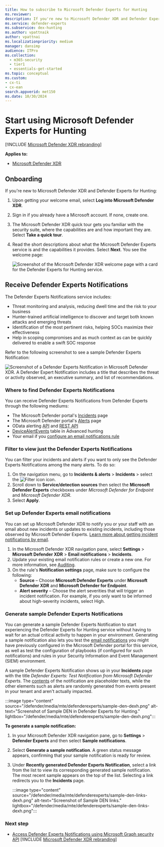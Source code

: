 ```yaml
---
title: How to subscribe to Microsoft Defender Experts for Hunting
ms.reviewer:
description: If you're new to Microsoft Defender XDR and Defender Experts for Hunting, this is how you onboard, receive, and set up Defender experts notifications.
ms.service: defender-experts
ms.subservice: dex-hunting
ms.author: vpattnaik
author: vpattnai
ms.localizationpriority: medium
manager: dansimp
audience: ITPro
ms.collection:
  - m365-security
  - tier1
  - essentials-get-started
ms.topic: conceptual
ms.custom: 
- cx-ti
- cx-ean
search.appverid: met150
ms.date: 10/30/2024
---
```


# Start using Microsoft Defender Experts for Hunting

[!INCLUDE [Microsoft Defender XDR rebranding](../includes/microsoft-defender.md)]

**Applies to:**

- [Microsoft Defender XDR](microsoft-365-defender.md)

## Onboarding

If you're new to Microsoft Defender XDR and Defender Experts for Hunting:

1. Upon getting your welcome email, select **Log into Microsoft Defender XDR**.
2. Sign in if you already have a Microsoft account. If none, create one.
3. The Microsoft Defender XDR quick tour gets you familiar with the security suite, where the capabilities are and how important they are. Select **Take a quick tour**.
4. Read the short descriptions about what the Microsoft Defender Experts service is and the capabilities it provides. Select **Next**. You see the welcome page:

    ![Screenshot of the Microsoft Defender XDR welcome page with a card for the Defender Experts for Hunting service.](/defender/media/mte/defenderexperts/start-using-defender-experts-for-hunting.png)

## Receive Defender Experts Notifications

The Defender Experts Notifications service includes:

- Threat monitoring and analysis, reducing dwell time and the risk to your business
- Hunter-trained artificial intelligence to discover and target both known attacks and emerging threats
- Identification of the most pertinent risks, helping SOCs maximize their effectiveness
- Help in scoping compromises and as much context as can be quickly delivered to enable a swift SOC response

Refer to the following screenshot to see a sample Defender Experts Notification:

![Screenshot of a Defender Experts Notification in Microsoft Defender XDR. A Defender Expert Notification includes a title that describes the threat or activity observed, an executive summary, and list of recommendations.](/defender/media/mte/defenderexperts/receive-defender-experts-notification.png)

### Where to find Defender Experts Notifications

You can receive Defender Experts Notifications from Defender Experts through the following mediums:

- The Microsoft Defender portal's [Incidents](https://security.microsoft.com/incidents) page
- The Microsoft Defender portal's [Alerts](https://security.microsoft.com/alerts) page
- OData alerting [API](/defender-endpoint/api/get-alerts) and [REST API](/defender-endpoint/configure-siem)
- [DeviceAlertEvents](advanced-hunting-migrate-from-mde.md#map-devicealertevents-table) table in Advanced hunting
- Your email if you [configure an email notifications rule](onboarding-defender-experts-for-hunting.md#set-up-defender-experts-email-notifications)

### Filter to view just the Defender Experts Notifications

You can filter your incidents and alerts if you want to only see the Defender Experts Notifications among the many alerts. To do so:

1. On the navigation menu, go to **Incidents & alerts** > **Incidents** > select the ![Filter icon](/defender/media/mte/defenderexperts/filter.png) icon.
2. Scroll down to **Service/detection sources** then select the **Microsoft Defender Experts** checkboxes under *Microsoft Defender for Endpoint* and *Microsoft Defender XDR*.
3. Select **Apply**.

### Set up Defender Experts email notifications

You can set up Microsoft Defender XDR to notify you or your staff with an email about new incidents or updates to existing incidents, including those observed by Microsoft Defender Experts. [Learn more about getting incident notifications by email](m365d-notifications-incidents.md).

1. In the Microsoft Defender XDR navigation pane, select **Settings** > **Microsoft Defender XDR** > **Email notifications** > **Incidents**.
2. Update your existing email notification rules or create a new one. For more information, see [Auditing](auditing.md).
3. On the rule's **Notification settings** page, make sure to configure the following:
    - **Source** – Choose **Microsoft Defender Experts** under **Microsoft Defender XDR** and **Microsoft Defender for Endpoint**.
    - **Alert severity** – Choose the alert severities that will trigger an incident notification. For example, if you only want to be informed about high-severity incidents, select High.

### Generate sample Defender Experts Notifications

You can generate a sample Defender Experts Notification to start experiencing the Defender Experts for Hunting service without having to wait for an actual critical activity to happen in your environment. Generating a sample notification also lets you test the [email notifications](#set-up-defender-experts-email-notifications) you might have previously configured in the Microsoft Defender portal for this service, as well as test the configuration of playbooks (if configured for such notifications) and rules in your Security Information and Event Management (SIEM) environment.

A sample Defender Experts Notification shows up in your **Incidents** page with the title _Defender Experts: Test Notification from Microsoft Defender Experts_. The [contents](#receive-defender-experts-notifications) of the notification are placeholder texts, while the other elements such as alerts are randomly generated from events present in your tenant and aren't actually impacted.

:::image type="content" source="/defender/media/mte/defenderexperts/sample-den-dexh.png" alt-text="Screenshot of Sample DEN in Defender Experts for Hunting." lightbox="/defender/media/mte/defenderexperts/sample-den-dexh.png":::

**To generate a sample notification:**

1. In your Microsoft Defender XDR navigation pane, go to **Settings** > **Defender Experts** and then select **Sample notifications**.
2. Select **Generate a sample notification**. A green status message appears, confirming that your sample notification is ready for review.
3. Under **Recently generated Defender Experts Notification**, select a link from the list to view its corresponding generated sample notification. The most recent sample appears on the top of the list. Selecting a link redirects you to the **Incidents** page.

    :::image type="content" source="/defender/media/mte/defenderexperts/sample-den-links-dexh.png" alt-text="Screenshot of Sample DEN links." lightbox="/defender/media/mte/defenderexperts/sample-den-links-dexh.png":::

### Next step

- [Access Defender Experts Notifications using Microsoft Graph security API](access-den-graph-api.md)
[!INCLUDE [Microsoft Defender XDR rebranding](../includes/defender-m3d-techcommunity.md)]
